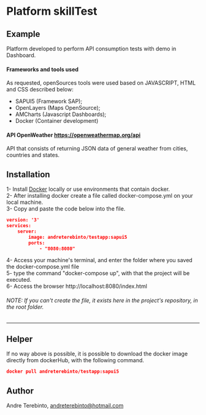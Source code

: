 # Platform skillTest

## Example

Platform developed to perform API consumption tests with demo in Dashboard.

#### Frameworks and tools used

As requested, openSources tools were used based on JAVASCRIPT, HTML and CSS described below:
- SAPUI5 (Framework SAP);
- OpenLayers (Maps OpenSource);
- AMCharts (Javascript Dashboards);
- Docker (Container development)

#### API OpenWeather https://openweathermap.org/api

API that consists of returning JSON data of general weather from cities, countries and states.

## Installation

1- Install [Docker](https://www.docker.com/products/docker-desktop "Docker Download") locally or use environments that contain docker.  
2- After installing docker create a file called docker-compose.yml on your local machine.  
3- Copy and paste the code below into the file.  
```json
version: '3'
services:
    server:
        image: andreterebinto/testapp:sapui5
        ports:
            - "8080:8080"

```

4- Access your machine's terminal, and enter the folder where you saved the docker-compose.yml file  
5- type the command "docker-compose up", with that the project will be executed.  
6- Access the browser http://localhost:8080/index.html 

###### NOTE: If you can't create the file, it exists here in the project's repository, in the root folder.
-----

## Helper

If no way above is possible, it is possible to download the docker image directly from dockerHub, with the following command.
```json
docker pull andreterebinto/testapp:sapui5
```

## Author

Andre Terebinto, andreterebinto@hotmail.com